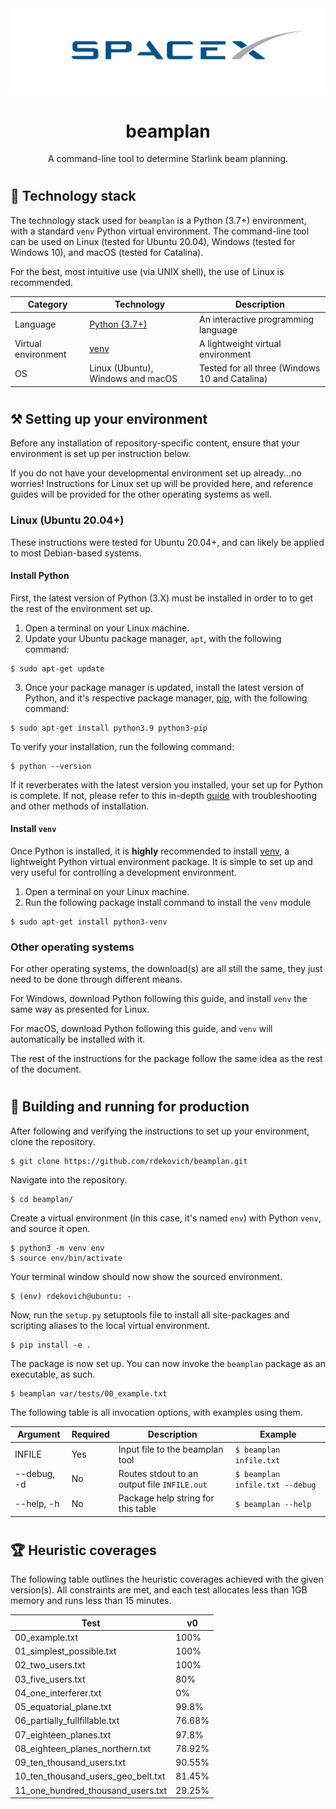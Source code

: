 <div align="center">
  <img alt="Logo" src="./assets/logo.png"/>
</div>
<h1 align="center">
  beamplan
</h1>
<p align="center">
    A command-line tool to determine Starlink beam planning.
</p>

#

## 💾 Technology stack

The technology stack used for `beamplan` is a Python (3.7+) environment, with a standard `venv` Python virtual environment.  The command-line tool can be used on Linux (tested for Ubuntu 20.04), Windows (tested for Windows 10), and macOS (tested for Catalina).

For the best, most intuitive use (via UNIX shell), the use of Linux is recommended.

| Category | Technology | Description |
| -------- | ---------- | ----------- |
| Language | [Python (3.7+)](https://www.python.org/) | An interactive programming language |
| Virtual environment | [venv](https://docs.python.org/3/library/venv.html) | A lightweight virtual environment |
| OS | Linux (Ubuntu), Windows and macOS | Tested for all three (Windows 10 and Catalina) |

#

## ⚒️ Setting up your environment

Before any installation of repository-specific content, ensure that your environment is set up per instruction below.

If you do not have your developmental environment set up already...no worries!  Instructions for Linux set up will be provided here, and reference guides will be provided for the other operating systems as well.

### Linux (Ubuntu 20.04+)

These instructions were tested for Ubuntu 20.04+, and can likely be applied to most Debian-based systems.

#### Install Python

First, the latest version of Python (3.X) must be installed in order to to get the rest of the environment set up.

1. Open a terminal on your Linux machine.
2. Update your Ubuntu package manager, `apt`, with the following command:

```
$ sudo apt-get update
```

3. Once your package manager is updated, install the latest version of Python, and it's respective package manager, [pip](https://pip.pypa.io/en/stable/), with the following command:

```
$ sudo apt-get install python3.9 python3-pip
```

To verify your installation, run the following command:

```
$ python --version
```

If it reverberates with the latest version you installed, your set up for Python is complete.  If not, please refer to this in-depth [guide](https://realpython.com/installing-python/#how-to-install-python-on-linux) with troubleshooting and other methods of installation.

#### Install `venv`

Once Python is installed, it is **highly** recommended to install [venv](https://docs.python.org/3/library/venv.html), a lightweight Python virtual environment package.  It is simple to set up and very useful for controlling a development environment.

1. Open a terminal on your Linux machine.
2. Run the following package install command to install the `venv` module

```
$ sudo apt-get install python3-venv
```

### Other operating systems

For other operating systems, the download(s) are all still the same, they just need to be done through different means.

For Windows, download Python following this guide, and install `venv` the same way as presented for Linux.

For macOS, download Python following this guide, and `venv` will automatically be installed with it.

The rest of the instructions for the package follow the same idea as the rest of the document.

#

## 🚀 Building and running for production

After following and verifying the instructions to set up your environment, clone the repository.

```
$ git clone https://github.com/rdekovich/beamplan.git
```

Navigate into the repository.

```
$ cd beamplan/
```

Create a virtual environment (in this case, it's named `env`) with Python `venv`, and source it open.

```
$ python3 -m venv env
$ source env/bin/activate
```

Your terminal window should now show the sourced environment.

```
$ (env) rdekovich@ubuntu: -
```

Now, run the `setup.py` setuptools file to install all site-packages and scripting aliases to the local virtual environment.

```
$ pip install -e .
```

The package is now set up.  You can now invoke the `beamplan` package as an executable, as such.

```
$ beamplan var/tests/00_example.txt
```

The following table is all invocation options, with examples using them.

| Argument | Required | Description | Example |
| -------- | -------- | ----------- | ------- |
| INFILE   | Yes      | Input file to the beamplan tool | `$ beamplan infile.txt` |
| --debug, -d | No    | Routes stdout to an output file `INFILE.out` | `$ beamplan infile.txt --debug`
| --help, -h | No | Package help string for this table | `$ beamplan --help` |

#

## 🏆 Heuristic coverages

The following table outlines the heuristic coverages achieved with the given version(s).  All constraints are met, and each test allocates less than 1GB memory and runs less than 15 minutes.

| Test | v0 |
| ---- | -- |
| 00_example.txt | 100% |
| 01_simplest_possible.txt | 100% |
| 02_two_users.txt | 100% |
| 03_five_users.txt | 80% |
| 04_one_interferer.txt | 0% |
| 05_equatorial_plane.txt | 99.8% |
| 06_partially_fullfillable.txt | 76.68% |
| 07_eighteen_planes.txt | 97.8% |
| 08_eighteen_planes_northern.txt | 78.92% |
| 09_ten_thousand_users.txt | 90.55% |
| 10_ten_thousand_users_geo_belt.txt | 81.45% |
| 11_one_hundred_thousand_users.txt | 29.25% |